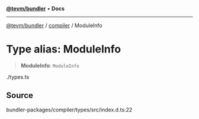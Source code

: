 [**@tevm/bundler**](../../README.md) • **Docs**

***

[@tevm/bundler](../../modules.md) / [compiler](../README.md) / ModuleInfo

# Type alias: ModuleInfo

> **ModuleInfo**: `ModuleInfo`

./types.ts

## Source

bundler-packages/compiler/types/src/index.d.ts:22
